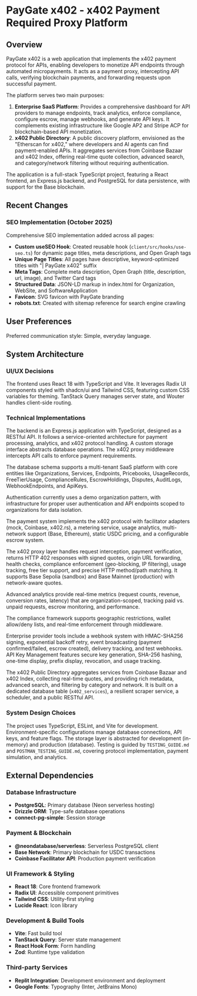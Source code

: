 # PayGate x402 - x402 Payment Required Proxy Platform

## Overview

PayGate x402 is a web application that implements the x402 payment protocol for APIs, enabling developers to monetize API endpoints through automated micropayments. It acts as a payment proxy, intercepting API calls, verifying blockchain payments, and forwarding requests upon successful payment.

The platform serves two main purposes:

1.  **Enterprise SaaS Platform**: Provides a comprehensive dashboard for API providers to manage endpoints, track analytics, enforce compliance, configure escrow, manage webhooks, and generate API keys. It complements existing infrastructure like Google AP2 and Stripe ACP for blockchain-based API monetization.
2.  **x402 Public Directory**: A public discovery platform, envisioned as the "Etherscan for x402," where developers and AI agents can find payment-enabled APIs. It aggregates services from Coinbase Bazaar and x402 Index, offering real-time quote collection, advanced search, and category/network filtering without requiring authentication.

The application is a full-stack TypeScript project, featuring a React frontend, an Express.js backend, and PostgreSQL for data persistence, with support for the Base blockchain.

## Recent Changes

### SEO Implementation (October 2025)
Comprehensive SEO implementation added across all pages:
- **Custom useSEO Hook**: Created reusable hook (`client/src/hooks/use-seo.ts`) for dynamic page titles, meta descriptions, and Open Graph tags
- **Unique Page Titles**: All pages have descriptive, keyword-optimized titles with "| PayGate x402" suffix
- **Meta Tags**: Complete meta description, Open Graph (title, description, url, image), and Twitter Card tags
- **Structured Data**: JSON-LD markup in index.html for Organization, WebSite, and SoftwareApplication
- **Favicon**: SVG favicon with PayGate branding
- **robots.txt**: Created with sitemap reference for search engine crawling

## User Preferences

Preferred communication style: Simple, everyday language.

## System Architecture

### UI/UX Decisions
The frontend uses React 18 with TypeScript and Vite. It leverages Radix UI components styled with shadcn/ui and Tailwind CSS, featuring custom CSS variables for theming. TanStack Query manages server state, and Wouter handles client-side routing.

### Technical Implementations
The backend is an Express.js application with TypeScript, designed as a RESTful API. It follows a service-oriented architecture for payment processing, analytics, and x402 protocol handling. A custom storage interface abstracts database operations. The x402 proxy middleware intercepts API calls to enforce payment requirements.

The database schema supports a multi-tenant SaaS platform with core entities like Organizations, Services, Endpoints, Pricebooks, UsageRecords, FreeTierUsage, ComplianceRules, EscrowHoldings, Disputes, AuditLogs, WebhookEndpoints, and ApiKeys.

Authentication currently uses a demo organization pattern, with infrastructure for proper user authentication and API endpoints scoped to organizations for data isolation.

The payment system implements the x402 protocol with facilitator adapters (mock, Coinbase, x402.rs), a metering service, usage analytics, multi-network support (Base, Ethereum), static USDC pricing, and a configurable escrow system.

The x402 proxy layer handles request interception, payment verification, returns HTTP 402 responses with signed quotes, origin URL forwarding, health checks, compliance enforcement (geo-blocking, IP filtering), usage tracking, free tier support, and precise HTTP method/path matching. It supports Base Sepolia (sandbox) and Base Mainnet (production) with network-aware quotes.

Advanced analytics provide real-time metrics (request counts, revenue, conversion rates, latency) that are organization-scoped, tracking paid vs. unpaid requests, escrow monitoring, and performance.

The compliance framework supports geographic restrictions, wallet allow/deny lists, and real-time enforcement through middleware.

Enterprise provider tools include a webhook system with HMAC-SHA256 signing, exponential backoff retry, event broadcasting (payment confirmed/failed, escrow created), delivery tracking, and test webhooks. API Key Management features secure key generation, SHA-256 hashing, one-time display, prefix display, revocation, and usage tracking.

The x402 Public Directory aggregates services from Coinbase Bazaar and x402 Index, collecting real-time quotes, and providing rich metadata, advanced search, and filtering by category and network. It is built on a dedicated database table (`x402_services`), a resilient scraper service, a scheduler, and a public RESTful API.

### System Design Choices
The project uses TypeScript, ESLint, and Vite for development. Environment-specific configurations manage database connections, API keys, and feature flags. The storage layer is abstracted for development (in-memory) and production (database). Testing is guided by `TESTING_GUIDE.md` and `POSTMAN_TESTING_GUIDE.md`, covering protocol implementation, payment simulation, and analytics.

## External Dependencies

### Database Infrastructure
-   **PostgreSQL**: Primary database (Neon serverless hosting)
-   **Drizzle ORM**: Type-safe database operations
-   **connect-pg-simple**: Session storage

### Payment & Blockchain
-   **@neondatabase/serverless**: Serverless PostgreSQL client
-   **Base Network**: Primary blockchain for USDC transactions
-   **Coinbase Facilitator API**: Production payment verification

### UI Framework & Styling
-   **React 18**: Core frontend framework
-   **Radix UI**: Accessible component primitives
-   **Tailwind CSS**: Utility-first styling
-   **Lucide React**: Icon library

### Development & Build Tools
-   **Vite**: Fast build tool
-   **TanStack Query**: Server state management
-   **React Hook Form**: Form handling
-   **Zod**: Runtime type validation

### Third-party Services
-   **Replit Integration**: Development environment and deployment
-   **Google Fonts**: Typography (Inter, JetBrains Mono)